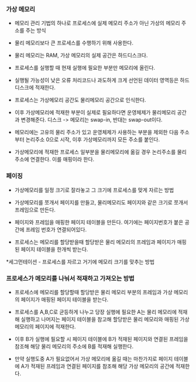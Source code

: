 ### 가상 메모리

* 메모리 관리 기법의 하나로 프로세스에 실제 메모리 주소가 아닌 가상의 메모리 주소를 주는 방식

* 물리 메모리보다 큰 프로세스를 수행하기 위해 사용한다.

* 물리 메모리는 RAM, 가상 메모리의 실제 공간은 하드디스크다.

* 프로세스를 실행할 때 현재 실행에 필요한 부분만 메모리에 올린다.

* 실행될 가능성이 낮은 오류 처리코드나 과도하게 크게 선언된 데이터 영역등은 하드디스크에 적재한다.

* 프로세스는 가상메모리 공간도 물리메모리 공간으로 인식한다.

* 이후 가상메모리에 적재한 부분이 실제로 필요하다면 운영체제가 물리메모리 공간과 변경해준다. 디스크 -> 메모리는 swap-in, 반대는 swap-out이다.

* 메모리에는 고유의 물리 주소가 있고 운영체제가 사용하는 부분을 제외한 다음 주소부터 논리주소 0으로 시작, 이후 가상메모리까지 모든 주소를 붙인다.

* 가상메모리에 적재한 프로세스 일부분을 물리메모리에 옮길 경우 논리주소를 물리주소에 연결한다. 이를 매핑이라 한다. 

### 페이징 

* 가상메모리를 일정 크기로 잘라놓고 그 크기에 프로세스를 맞게 자르는 방법

* 가상메모리를 쪼개서 페이지를 만들고, 물리메모리도 페이지와 같은 크기로 쪼개서 프레임으로 만든다.

* 페이지와 프레임을 매핑한 페이지 테이블을 만든다. 여기에는 페이지번호가 붙은 공간에 프레임 번호가 연결되어있다.

* 프로세스는 메모리를 할당받을때 할당받은 물리 메모리의 프레임과 페이지가 매핑된 페이지 테이블을 한개씩 받는다.

*세그먼테이션 - 프로세스를 자르고 거기에 메모리 크기를 맞추는 방법


### 프로세스가 메모리를 나눠서 적재하고 가져오는 방법

* 프로세스에 메모리를 할당할때 할당받은 물리 메모리 부분의 프레임과 가상 메모리의 페이지가 매핑된 페이지 테이블을 받는다.

* 프로세스를 A,B,C로 균등하게 나누고 당장 실행에 필요한 A는 물리 메모리에 적재해 실행하고 나머지는 페이지 테이블을 참고해 할당받은 물리 메모리와 매핑된 가상 메모리의 페이지에 적재한다.

* 이후 B가 실행에 필요할 시 페이지 테이블에 B가 적재된 페이지와 연결된 프레임을 참조해 해당 물리 메모리의 주소에 B를 적재해 실행한다.

* 만약 실행도중 A가 필요없어서 가상 메모리에 옮길 때는 마찬가지로 페이지 테이블에 A가 적재된 프레임과 연결된 페이지를 참조해 해당 가상 메모리의 공간에 적재한다.

